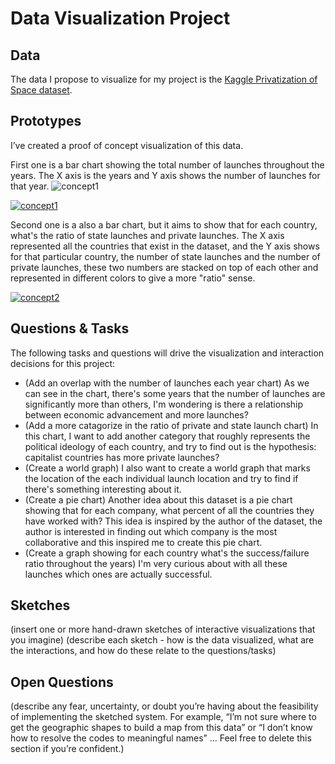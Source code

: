 # Data Visualization Project

## Data

The data I propose to visualize for my project is the [Kaggle Privatization of Space dataset](https://www.kaggle.com/davidroberts13/one-small-step-for-data).

## Prototypes

I’ve created a proof of concept visualization of this data. 

First one is a bar chart showing the total number of launches throughout the years. The X axis is the years and Y axis shows the number of launches for that year.
![concept1](<img width="1103" alt="Screen Shot 2020-09-26 at 18 00 29" src="https://user-images.githubusercontent.com/63271980/94351007-4fa47c80-0022-11eb-8c81-db530b72dac8.png">
)

[![concept1](<img width="1103" alt="Screen Shot 2020-09-26 at 18 00 29" src="https://user-images.githubusercontent.com/63271980/94351007-4fa47c80-0022-11eb-8c81-db530b72dac8.png">
)](https://vizhub.com/TaylorW43/44baed18d77248a5b7be970eab5c8bda)

Second one is a also a bar chart, but it aims to show that for each country, what's the ratio of state launches and private launches. The X axis represented all the countries that exist in the dataset, and the Y axis shows for that particular country, the number of state launches and the number of private launches, these two numbers are stacked on top of each other and represented in different colors to give a more "ratio" sense.

[![concept2](<img width="1096" alt="Screen Shot 2020-09-26 at 17 59 43" src="https://user-images.githubusercontent.com/63271980/94351105-51bb0b00-0023-11eb-83e5-5c610b52085c.png">
)](https://vizhub.com/TaylorW43/bdcb44f70d6a4500b3f65054adeecbd0)

## Questions & Tasks

The following tasks and questions will drive the visualization and interaction decisions for this project:

 * (Add an overlap with the number of launches each year chart) As we can see in the chart, there's some years that the number of launches are significantly more than others, I'm wondering is there a relationship between economic advancement and more launches?
 * (Add a more catagorize in the ratio of private and state launch chart) In this chart, I want to add another category that roughly represents the political ideology of each country, and try to find out is the hypothesis: capitalist countries has more private launches?
 * (Create a world graph) I also want to create a world graph that marks the location of the each individual launch location and try to find if there's something interesting about it.
 * (Create a pie chart) Another idea about this dataset is a pie chart showing that for each company, what percent of all the countries they have worked with? This idea is inspired by the author of the dataset, the author is interested in finding out which company is the most collaborative and this inspired me to create this pie chart.
 * (Create a graph showing for each country what's the success/failure ratio throughout the years) I'm very curious about with all these launches which ones are actually successful.

## Sketches

(insert one or more hand-drawn sketches of interactive visualizations that you imagine)
(describe each sketch - how is the data visualized, what are the interactions, and how do these relate to the questions/tasks)

## Open Questions

(describe any fear, uncertainty, or doubt you’re having about the feasibility of implementing the sketched system. For example, “I’m not sure where to get the geographic shapes to build a map from this data” or “I don’t know how to resolve the codes to meaningful names” … Feel free to delete this section if you’re confident.)
